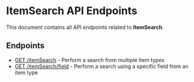 # ItemSearch API Endpoints

This document contains all API endpoints related to **ItemSearch**.

## Endpoints

- [GET /itemSearch](./searchitem.md) - Perform a search from multiple item types
- [GET /itemSearch/field](./searchitembyfield.md) - Perform a search using a specific field from an item type